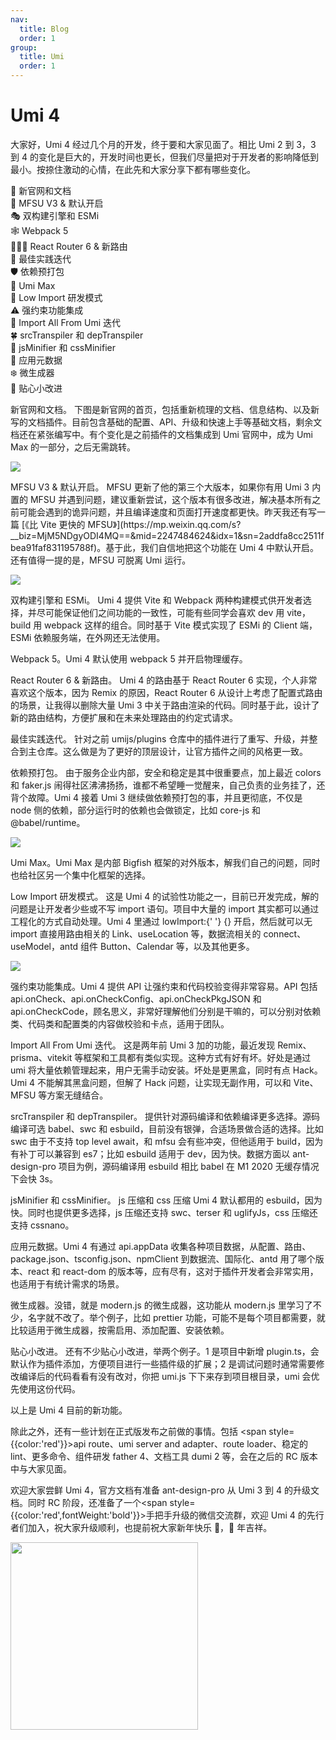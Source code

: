 ```yaml
---
nav:
  title: Blog
  order: 1
group:
  title: Umi
  order: 1
---
```


# Umi 4

大家好，Umi 4 经过几个月的开发，终于要和大家见面了。相比 Umi 2 到 3，3 到 4 的变化是巨大的，开发时间也更长，但我们尽量把对于开发者的影响降低到最小。按捺住激动的心情，在此先和大家分享下都有哪些变化。

🎉 新官网和文档<br /> 🚀 MFSU V3 & 默认开启<br /> 🎭 双构建引擎和 ESMi<br /> 🕸 Webpack 5<br /> ⛹🏾‍♂️ React Router 6 & 新路由<br /> 🐹 最佳实践迭代<br /> 🛡️ 依赖预打包<br /> 🤺 Umi Max<br /> 🐛 Low Import 研发模式<br /> ⚠️ 强约束功能集成<br /> 🎈 Import All From Umi 迭代<br /> 🍀 srcTranspiler 和 depTranspiler<br /> 🌼 jsMinifier 和 cssMinifier<br /> 🌸 应用元数据<br /> ❄️ 微生成器<br /> 🧪 贴心小改进<br />

<p>
  <span style={{ color: 'red', fontWeight: 'bold' }}>新官网和文档。</span>
  下图是新官网的首页，包括重新梳理的文档、信息结构、以及新写的文档插件。目前包含基础的配置、API、升级和快速上手等基础文档，剩余文档还在紧张编写中。有个变化是之前插件的文档集成到
  Umi 官网中，成为 Umi Max 的一部分，之后无需跳转。
</p>

![](https://img.alicdn.com/imgextra/i1/O1CN014dDq4L1Zc3guRwcse_!!6000000003214-2-tps-1600-941.png)

<p>
  <span style={{ color: 'red', fontWeight: 'bold' }}>MFSU V3 & 默认开启。</span>
  MFSU 更新了他的第三个大版本，如果你有用 Umi 3 内置的 MFSU 并遇到问题，建议重新尝试，这个版本有很多改进，解决基本所有之前可能会遇到的诡异问题，并且编译速度和页面打开速度都更快。昨天我还有写一篇
  [《比 Vite 更快的 MFSU》](https://mp.weixin.qq.com/s?__biz=MjM5NDgyODI4MQ==&mid=2247484624&idx=1&sn=2addfa8cc2511fbea91faf831195788f)。基于此，我们自信地把这个功能在
  Umi 4 中默认开启。还有值得一提的是，MFSU 可脱离 Umi 运行。
</p>

![](https://img.alicdn.com/imgextra/i2/O1CN01Znj8HD1mCwz72voXv_!!6000000004919-2-tps-1600-807.png)

<p>
  <span style={{ color: 'red', fontWeight: 'bold' }}>双构建引擎和 ESMi。</span>
  Umi 4 提供 Vite 和 Webpack 两种构建模式供开发者选择，并尽可能保证他们之间功能的一致性，可能有些同学会喜欢
  dev 用 vite，build 用 webpack 这样的组合。同时基于 Vite 模式实现了 ESMi 的 Client
  端，ESMi 依赖服务端，在外网还无法使用。
</p>

<p>
  <span style={{ color: 'red', fontWeight: 'bold' }}>Webpack 5。</span>Umi 4
  默认使用 webpack 5 并开启物理缓存。
</p>

<p>
  <span style={{ color: 'red', fontWeight: 'bold' }}>
    React Router 6 & 新路由。
  </span>
  Umi 4 的路由基于 React Router 6 实现，个人非常喜欢这个版本，因为 Remix 的原因，React
  Router 6 从设计上考虑了配置式路由的场景，让我得以删除大量 Umi 3 中关于路由渲染的代码。同时基于此，设计了新的路由结构，方便扩展和在未来处理路由的约定式请求。
</p>

<p>
  <span style={{ color: 'red', fontWeight: 'bold' }}>最佳实践迭代。</span>
  针对之前 umijs/plugins 仓库中的插件进行了重写、升级，并整合到主仓库。这么做是为了更好的顶层设计，让官方插件之间的风格更一致。
</p>

<p>
  <span style={{ color: 'red', fontWeight: 'bold' }}>​​依赖预打包。</span>
  由于服务企业内部，安全和稳定是其中很重要点，加上最近 colors 和 faker.js 闹得社区沸沸扬扬，谁都不希望睡一觉醒来，自己负责的业务挂了，还背个故障。Umi
  4 接着 Umi 3 继续做依赖预打包的事，并且更彻底，不仅是 node 侧的依赖，部分运行时的依赖也会做锁定，比如
  core-js 和 @babel/runtime。
</p>

![](https://img.alicdn.com/imgextra/i1/O1CN01h44iJg1T09DNuYOlm_!!6000000002319-2-tps-1600-758.png)

<p>
  <span style={{ color: 'red', fontWeight: 'bold' }}>Umi Max。</span>Umi Max
  是内部 Bigfish
  框架的对外版本，解我们自己的问题，同时也给社区另一个集中化框架的选择。
</p>

<p>
  <span style={{ color: 'red', fontWeight: 'bold' }}>
    Low Import 研发模式。
  </span>
  这是 Umi 4 的试验性功能之一，目前已开发完成，解的问题是让开发者少些或不写 import
  语句。项目中大量的 import 其实都可以通过工程化的方式自动处理。Umi 4 里通过 lowImport:{' '}
  {} 开启，然后就可以无 import 直接用路由相关的 Link、useLocation 等，数据流相关的
  connect、useModel，antd 组件 Button、Calendar 等，以及其他更多。
</p>

![](https://img.alicdn.com/imgextra/i4/O1CN0142Vcpt25kMZqjmioe_!!6000000007564-2-tps-1600-631.png)

<p>
  <span style={{ color: 'red', fontWeight: 'bold' }}>强约束功能集成。</span>Umi
  4 提供 API 让强约束和代码校验变得非常容易。API 包括
  api.onCheck、api.onCheckConfig、api.onCheckPkgJSON 和
  api.onCheckCode，顾名思义，非常好理解他们分别是干嘛的，可以分别对依赖类、代码类和配置类的内容做校验和卡点，适用于团队。
</p>

<p>
  <span style={{ color: 'red', fontWeight: 'bold' }}>
    Import All From Umi 迭代。
  </span>
  这是两年前 Umi 3 加的功能，最近发现 Remix、prisma、vitekit 等框架和工具都有类似实现。这种方式有好有坏。好处是通过
  umi 将大量依赖管理起来，用户无需手动安装。坏处是更黑盒，同时有点 Hack。Umi 4 不能解其黑盒问题，但解了
  Hack 问题，让实现无副作用，可以和 Vite、MFSU 等方案无缝结合。
</p>

<p>
  <span style={{ color: 'red', fontWeight: 'bold' }}>
    srcTranspiler 和 depTranspiler。
  </span>
  提供针对源码编译和依赖编译更多选择。源码编译可选 babel、swc 和 esbuild，目前没有银弹，合适场景做合适的选择。比如
  swc 由于不支持 top level await，和 mfsu 会有些冲突，但他适用于 build，因为有补丁可以兼容到
  es7；比如 esbuild 适用于 dev，因为快。数据方面以 ant-design-pro 项目为例，源码编译用
  esbuild 相比 babel 在 M1 2020 无缓存情况下会快 3s。
</p>

<p>
  <span style={{ color: 'red', fontWeight: 'bold' }}>
    jsMinifier 和 cssMinifier。
  </span>
  js 压缩和 css 压缩 Umi 4 默认都用的 esbuild，因为快。同时也提供更多选择，js 压缩还支持
  swc、terser 和 uglifyJs，css 压缩还支持 cssnano。
</p>

<p>
  <span style={{ color: 'red', fontWeight: 'bold' }}>应用元数据。</span>Umi 4
  有通过 api.appData
  收集各种项目数据，从配置、路由、package.json、tsconfig.json、npmClient
  到数据流、国际化、antd 用了哪个版本、react 和 react-dom
  的版本等，应有尽有，这对于插件开发者会非常实用，也适用于有统计需求的场景。
</p>

<p>
  <span style={{ color: 'red', fontWeight: 'bold' }}>微生成器。</span>没错，就是
  modern.js 的微生成器，这功能从 modern.js
  里学习了不少，名字就不改了。举个例子，比如 prettier
  功能，可能不是每个项目都需要，就比较适用于微生成器，按需启用、添加配置、安装依赖。
</p>

<p>
  <span style={{ color: 'red', fontWeight: 'bold' }}>贴心小改进。</span>
  还有不少贴心小改进，举两个例子。1 是项目中新增 plugin.ts，会默认作为插件添加，方便项目进行一些插件级的扩展；2
  是调试问题时通常需要修改编译后的代码看看有没有改对，你把 umi.js 下下来存到项目根目录，umi
  会优先使用这份代码。
</p>

以上是 Umi 4 目前的新功能。

除此之外，还有一些计划在正式版发布之前做的事情。包括 <span style={{color:'red'}}>api route、umi server and adapter、route loader、稳定的 lint、更多命令、组件研发 father 4、文档工具 dumi 2</span> 等，会在之后的 RC 版本中与大家见面。

欢迎大家尝鲜 Umi 4，官方文档有准备 ant-design-pro 从 Umi 3 到 4 的升级文档。同时 RC 阶段，还准备了一个<span style={{color:'red',fontWeight:'bold'}}>手把手升级的微信交流群</span>，欢迎 Umi 4 的先行者们加入，祝大家升级顺利，也提前祝大家新年快乐 🧨，🐯 年吉祥。

<p>

<img
    src="https://img.alicdn.com/imgextra/i4/O1CN01QmMTeR1jd6l2cwHQh_!!6000000004570-0-tps-1170-1500.jpg"
    width="300"
  />

</p>
